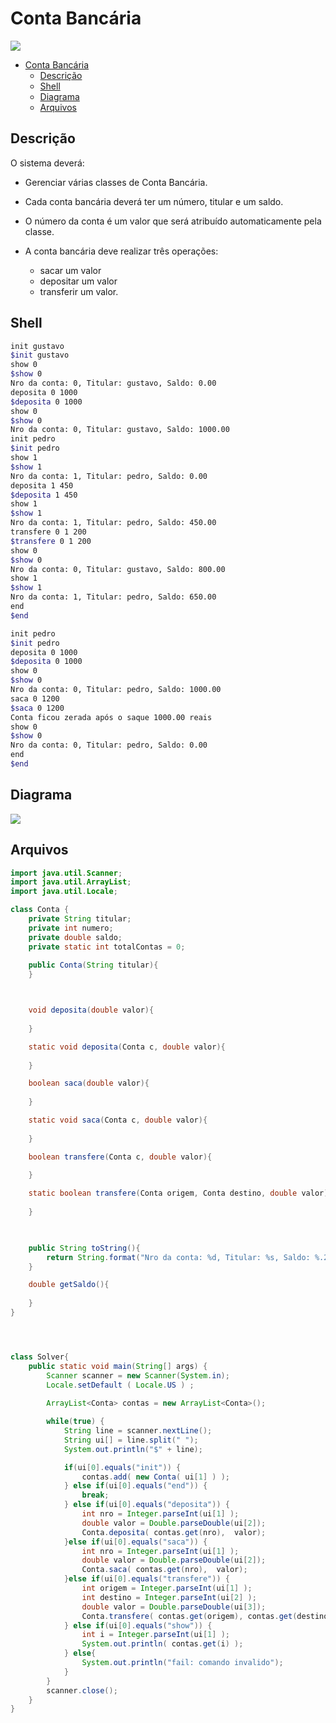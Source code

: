 # Conta Bancária

![](https://github.com/WladimirTavares/POO2022.2/raw/main/moodle/conta%20bancaria/070.png)

[](toc)

- [Conta Bancária](#conta-bancária)
  - [Descrição](#descrição)
  - [Shell](#shell)
  - [Diagrama](#diagrama)
  - [Arquivos](#arquivos)
[](toc)

## Descrição
O sistema deverá:

* Gerenciar várias classes de Conta Bancária.

* Cada conta bancária deverá ter um número, titular e um saldo.

* O número da conta é um valor que será atribuído automaticamente pela classe.

* A conta bancária deve realizar três operações:
  * sacar um valor
  * depositar um valor
  * transferir um valor.
## Shell

```bash
init gustavo
$init gustavo
show 0
$show 0
Nro da conta: 0, Titular: gustavo, Saldo: 0.00
deposita 0 1000
$deposita 0 1000
show 0
$show 0
Nro da conta: 0, Titular: gustavo, Saldo: 1000.00
init pedro
$init pedro
show 1
$show 1
Nro da conta: 1, Titular: pedro, Saldo: 0.00
deposita 1 450
$deposita 1 450
show 1
$show 1
Nro da conta: 1, Titular: pedro, Saldo: 450.00
transfere 0 1 200
$transfere 0 1 200
show 0
$show 0
Nro da conta: 0, Titular: gustavo, Saldo: 800.00
show 1
$show 1
Nro da conta: 1, Titular: pedro, Saldo: 650.00
end
$end
```


```bash
init pedro
$init pedro
deposita 0 1000
$deposita 0 1000
show 0
$show 0
Nro da conta: 0, Titular: pedro, Saldo: 1000.00
saca 0 1200
$saca 0 1200
Conta ficou zerada após o saque 1000.00 reais
show 0
$show 0
Nro da conta: 0, Titular: pedro, Saldo: 0.00
end
$end
```

## Diagrama
![](https://github.com/WladimirTavares/POO2022.2/raw/main/moodle/conta%20bancaria/diagrama.png)

## Arquivos

```Java
import java.util.Scanner;
import java.util.ArrayList;
import java.util.Locale;

class Conta {
    private String titular;
    private int numero;
    private double saldo;
    private static int totalContas = 0;
    
    public Conta(String titular){
    }



    void deposita(double valor){
        
    }

    static void deposita(Conta c, double valor){
        
    }

    boolean saca(double valor){
        
    }

    static void saca(Conta c, double valor){
        
    }

    boolean transfere(Conta c, double valor){
        
    }

    static boolean transfere(Conta origem, Conta destino, double valor){
        
    }
    


    public String toString(){
        return String.format("Nro da conta: %d, Titular: %s, Saldo: %.2f", numero, titular, saldo);
    }

    double getSaldo(){
        
    }
}




class Solver{
    public static void main(String[] args) {
        Scanner scanner = new Scanner(System.in);
        Locale.setDefault ( Locale.US ) ;
        
        ArrayList<Conta> contas = new ArrayList<Conta>();

        while(true) {
            String line = scanner.nextLine();
            String ui[] = line.split(" ");
            System.out.println("$" + line);

            if(ui[0].equals("init")) {
                contas.add( new Conta( ui[1] ) );
            } else if(ui[0].equals("end")) {
                break;
            } else if(ui[0].equals("deposita")) {
                int nro = Integer.parseInt(ui[1] );
                double valor = Double.parseDouble(ui[2]);
                Conta.deposita( contas.get(nro),  valor); 
            }else if(ui[0].equals("saca")) {
                int nro = Integer.parseInt(ui[1] );
                double valor = Double.parseDouble(ui[2]);
                Conta.saca( contas.get(nro),  valor); 
            }else if(ui[0].equals("transfere")) {
                int origem = Integer.parseInt(ui[1] );
                int destino = Integer.parseInt(ui[2] );
                double valor = Double.parseDouble(ui[3]);
                Conta.transfere( contas.get(origem), contas.get(destino), valor); 
            } else if(ui[0].equals("show")) {
                int i = Integer.parseInt(ui[1] );
                System.out.println( contas.get(i) ); 
            } else{
                System.out.println("fail: comando invalido");
            }
        }
        scanner.close();
    }
}

```
